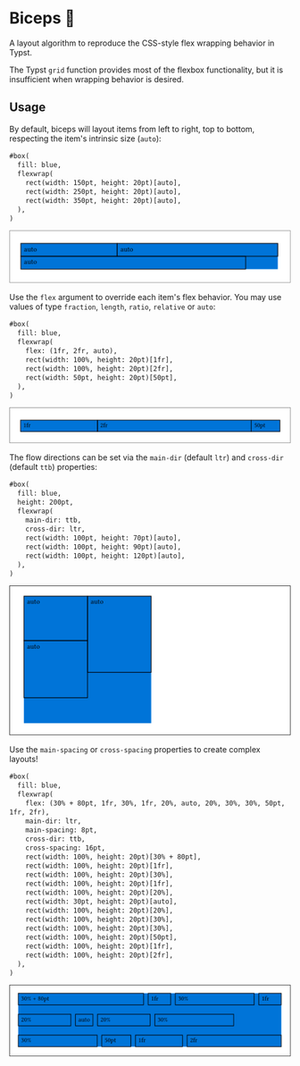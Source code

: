 # Biceps 💪

A layout algorithm to reproduce the CSS-style flex wrapping behavior in Typst.

The Typst `grid` function provides most of the flexbox functionality, but it is insufficient when wrapping behavior is desired.

## Usage

By default, biceps will layout items from left to right, top to bottom, respecting the item's intrinsic size (`auto`):
```typst
#box(
  fill: blue,
  flexwrap(
    rect(width: 150pt, height: 20pt)[auto],
    rect(width: 250pt, height: 20pt)[auto],
    rect(width: 350pt, height: 20pt)[auto],
  ),
)
```
![example 1](./screenshots/image1.png)

Use the `flex` argument to override each item's flex behavior. You may use values of type `fraction`, `length`, `ratio`, `relative` or `auto`:
```typst
#box(
  fill: blue,
  flexwrap(
    flex: (1fr, 2fr, auto),
    rect(width: 100%, height: 20pt)[1fr],
    rect(width: 100%, height: 20pt)[2fr],
    rect(width: 50pt, height: 20pt)[50pt],
  ),
)
```
![example 2](./screenshots/image2.png)

The flow directions can be set via the `main-dir` (default `ltr`) and `cross-dir` (default `ttb`) properties:
```typst
#box(
  fill: blue,
  height: 200pt,
  flexwrap(
    main-dir: ttb,
    cross-dir: ltr,
    rect(width: 100pt, height: 70pt)[auto],
    rect(width: 100pt, height: 90pt)[auto],
    rect(width: 100pt, height: 120pt)[auto],
  ),
)
```
![example 3](./screenshots/image3.png)

Use the `main-spacing` or `cross-spacing` properties to create complex layouts!
```typst
#box(
  fill: blue,
  flexwrap(
    flex: (30% + 80pt, 1fr, 30%, 1fr, 20%, auto, 20%, 30%, 30%, 50pt, 1fr, 2fr),
    main-dir: ltr,
    main-spacing: 8pt,
    cross-dir: ttb,
    cross-spacing: 16pt,
    rect(width: 100%, height: 20pt)[30% + 80pt],
    rect(width: 100%, height: 20pt)[1fr],
    rect(width: 100%, height: 20pt)[30%],
    rect(width: 100%, height: 20pt)[1fr],
    rect(width: 100%, height: 20pt)[20%],
    rect(width: 30pt, height: 20pt)[auto],
    rect(width: 100%, height: 20pt)[20%],
    rect(width: 100%, height: 20pt)[30%],
    rect(width: 100%, height: 20pt)[30%],
    rect(width: 100%, height: 20pt)[50pt],
    rect(width: 100%, height: 20pt)[1fr],
    rect(width: 100%, height: 20pt)[2fr],
  ),
)
```
![example 4](./screenshots/image4.png)
